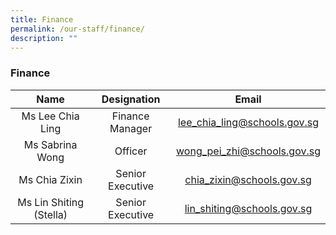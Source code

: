 ```yaml
---
title: Finance
permalink: /our-staff/finance/
description: ""
---
```

### Finance

| Name | Designation | Email |
|:---:|:---:|:---:|
| Ms Lee Chia Ling | Finance Manager | [lee\_chia\_ling@schools.gov.sg](mailto:lee_chia_ling@schools.gov.sg) |
| Ms Sabrina Wong | Officer | [wong\_pei\_zhi@schools.gov.sg](mailto:wong_pei_zhi@schools.gov.sg) |
| Ms Chia Zixin | Senior Executive | [chia\_zixin@schools.gov.sg](mailto:chia_zixin@schools.gov.sg) |
| Ms Lin Shiting (Stella) | Senior Executive | [lin\_shiting@schools.gov.sg](mailto:lin_shiting@schools.gov.sg) |